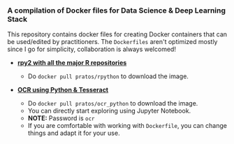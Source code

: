 ### A compilation of Docker files for Data Science &amp; Deep Learning Stack

This repository contains docker files for creating Docker containers that can be used/edited by practitioners. The `Dockerfiles` aren't optimized mostly since I go for simplicity, collaboration is always welcomed!

- [__rpy2 with all the major R repositories__](https://hub.docker.com/r/pratos/rpython/)
    * Do `docker pull pratos/rpython` to download the image.

- [__OCR using Python & Tesseract__](https://hub.docker.com/r/pratos/ocr_python/)
    * Do `docker pull pratos/ocr_python` to download the image.
    * You can directly start exploring using Jupyter Notebook.
    * __NOTE:__ Password is `ocr`
    * If you are comfortable with working with `Dockerfile`, you can change things and adapt it for your use.
